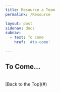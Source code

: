 ```yaml
---
title: Resource a Team
permalink: /Resource

layout: post
sidenav: docs
subnav:
  - text: To come
    href: '#to-come'

---
```


## To Come...

<br/>
[Back to the Top](#)
